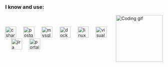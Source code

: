 <h3 align="left">I know and use:</h3>

<div style="display: flex; align-items: center;">
  <div>
    <img src="https://cdn.jsdelivr.net/gh/devicons/devicon/icons/csharp/csharp-original.svg" height="35" alt="csharp logo" />
    <img width="15" />
    <img src="https://cdn.jsdelivr.net/gh/devicons/devicon/icons/postgresql/postgresql-original.svg" height="35" alt="postgresql logo" />
    <img width="15" />
    <img src="https://cdn.jsdelivr.net/gh/devicons/devicon/icons/mysql/mysql-original.svg" height="35" alt="mysql logo" />
    <img width="15" />
    <img src="https://cdn.jsdelivr.net/gh/devicons/devicon/icons/docker/docker-original.svg" height="35" alt="docker logo" />
    <img width="15" />
    <img src="https://cdn.jsdelivr.net/gh/devicons/devicon/icons/linux/linux-original.svg" height="35" alt="linux logo" />
    <img width="15" />
    <img src="https://cdn.jsdelivr.net/gh/devicons/devicon/icons/visualstudio/visualstudio-plain.svg" height="35" alt="visualstudio logo" />
    <img width="15" />
    <img src="https://cdn.jsdelivr.net/gh/devicons/devicon/icons/jira/jira-original.svg" height="35" alt="jira logo" />
    <img width="15" />
    <img src="https://cdn.worldvectorlogo.com/logos/portainer.svg" height="35" alt="portainer logo" />
  </div>
  <div style="margin-left: 20px;">
    <img height="150" src="https://giffun.ru/wp-content/uploads/2023/11/log.gif" alt="Coding gif" />
  </div>
</div>
